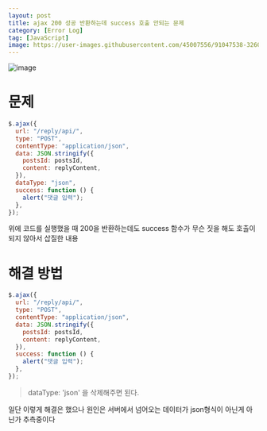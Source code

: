 ```yaml
---
layout: post
title: ajax 200 성공 반환하는데 success 호출 안되는 문제
category: [Error Log]
tag: [JavaScript]
image: https://user-images.githubusercontent.com/45007556/91047538-32604500-e655-11ea-8aa8-50c53e222fc7.png
---
```


![image](https://user-images.githubusercontent.com/45007556/91047538-32604500-e655-11ea-8aa8-50c53e222fc7.png)

# 문제

```js
$.ajax({
  url: "/reply/api/",
  type: "POST",
  contentType: "application/json",
  data: JSON.stringify({
    postsId: postsId,
    content: replyContent,
  }),
  dataType: "json",
  success: function () {
    alert("댓글 입력");
  },
});
```

위에 코드를 실행했을 때 200을 반환하는데도 success 함수가 무슨 짓을 해도 호출이 되지 않아서 삽질한 내용

# 해결 방법

```js
$.ajax({
  url: "/reply/api/",
  type: "POST",
  contentType: "application/json",
  data: JSON.stringify({
    postsId: postsId,
    content: replyContent,
  }),
  success: function () {
    alert("댓글 입력");
  },
});
```

> dataType: 'json' 을 삭제해주면 된다.

일단 이렇게 해결은 했으나 원인은 서버에서 넘어오는 데이터가 json형식이 아닌게 아닌가 추측중이다
